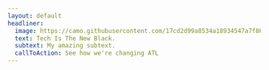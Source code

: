 ```yaml
---
layout: default
headliner:
  image: https://camo.githubusercontent.com/17cd2d99a8534a18934547a7f864e973ec5191a2/68747470733a2f2f7777772e686f6d6561647669736f722e636f6d2f696d616765732f636f6e73756d65722f6868692f6865726f2d70686f746f732f636974792f41746c616e74612e6a7067
  text: Tech Is The New Black.
  subtext: My amazing subtext.
  callToAction: See how we're changing ATL
---
```

